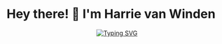 # Hey there! 👋 I'm Harrie van Winden

<div align="center">
  
  [![Typing SVG](https://readme-typing-svg.herokuapp.com?font=Fira+Code&pause=1000&color=2E9EF7&center=true&vCenter=true&width=435&lines=Full+Stack+Developer;;Always+Learning+New+Things)](https://git.io/typing-svg)
  
</div>
